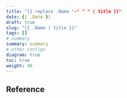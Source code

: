 ```yaml
---
title: "{{ replace .Name "-" " " | title }}"
date: {{ .Date }}
draft: true
slug: "{{ .Name | title }}"
tags: []
# summary
summary: summary
# other configs
diagram: true
toc: true
weight: 40
---
```


## Reference
